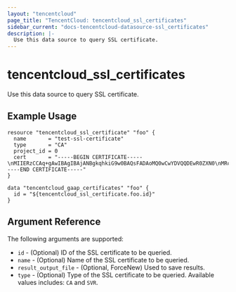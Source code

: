 ```yaml
---
layout: "tencentcloud"
page_title: "TencentCloud: tencentcloud_ssl_certificates"
sidebar_current: "docs-tencentcloud-datasource-ssl_certificates"
description: |-
  Use this data source to query SSL certificate.
---
```


# tencentcloud_ssl_certificates

Use this data source to query SSL certificate.

## Example Usage

```hcl
resource "tencentcloud_ssl_certificate" "foo" {
  name       = "test-ssl-certificate"
  type       = "CA"
  project_id = 0
  cert       = "-----BEGIN CERTIFICATE-----\nMIIERzCCAq+gAwIBAgIBAjANBgkqhkiG9w0BAQsFADAoMQ0wCwYDVQQDEwR0ZXN0\nMRcwFQYDVQQKEw50ZXJyYWZvcm0gdGVzdDAeFw0xOTA4MTMwMzE5MzlaFw0yOTA4\nMTAwMzE5MzlaMC4xEzARBgNVBAMTCnNlcnZlciBzc2wxFzAVBgNVBAoTDnRlcnJh\nZm9ybS10ZXN0MIIBojANBgkqhkiG9w0BAQEFAAOCAY8AMIIBigKCAYEA1Ryp+DKK\nSNFKZsPtwfR+jzOnQ8YFieIKYgakV688d8YgpolenbmeEPrzT87tunFD7G9f6ALG\nND8rj7npj0AowxhOL/h/v1D9u0UsIaj5i2GWJrqNAhGLaxWiEB/hy5WOiwxDrGei\ngQqJkFM52Ep7G1Yx7PHJmKFGwN9FhIsFi1cNZfVRopZuCe/RMPNusNVZaIi+qcEf\nfsE1cmfmuSlG3Ap0RKOIyR0ajDEzqZn9/0R7VwWCF97qy8TNYk94K/1tq3zyhVzR\nZ83xOSfrTqEfb3so3AU2jyKgYdwr/FZS72VCHS8IslgnqJW4izIXZqgIKmHaRZtM\nN4jUloi6l/6lktt6Lsgh9xECecxziSJtPMaog88aC8HnMqJJ3kScGCL36GYG+Kaw\n5PnDlWXBaeiDe8z/eWK9+Rr2M+rhTNxosAVGfDJyxAXyiX49LQ0v7f9qzwc/0JiD\nbvsUv1cm6OgpoEMP9SXqqBdwGqeKbD2/2jlP48xlYP6l1SoJG3GgZ8dbAgMBAAGj\ndjB0MAwGA1UdEwEB/wQCMAAwEwYDVR0lBAwwCgYIKwYBBQUHAwEwDwYDVR0PAQH/\nBAUDAweAADAdBgNVHQ4EFgQULwWKBQNLL9s3cb3tTnyPVg+mpCMwHwYDVR0jBBgw\nFoAUKwfrmq791mY831S6UHARHtgYnlgwDQYJKoZIhvcNAQELBQADggGBAMo5RglS\nAHdPgaicWJvmvjjexjF/42b7Rz4pPfMjYw6uYO8He/f4UZWv5CZLrbEe7MywaK3y\n0OsfH8AhyN29pv2x8g9wbmq7omZIOZ0oCAGduEXs/A/qY/hFaCohdkz/IN8qi6JW\nVXreGli3SrpcHFchSwHTyJEXgkutcGAsOvdsOuVSmplOyrkLHc8uUe8SG4j8kGyg\nEzaszFjHkR7g1dVyDVUedc588mjkQxYeAamJgfkgIhljWKMa2XzkVMcVfQHfNpM1\nn+bu8SmqRt9Wma2bMijKRG/Blm756LoI+skY+WRZmlDnq8zj95TT0vceGP0FUWh5\nhKyiocABmpQs9OK9HMi8vgSWISP+fYgkm/bKtKup2NbZBoO5/VL2vCEPInYzUhBO\njCbLMjNjtM5KriCaR7wDARgHiG0gBEPOEW1PIjZ9UOH+LtIxbNZ4eEIIINLHnBHf\nL+doVeZtS/gJc4G4Adr5HYuaS9ZxJ0W2uy0eQlOHzjyxR6Mf/rpnilJlcQ==\n-----END CERTIFICATE-----"
}

data "tencentcloud_gaap_certificates" "foo" {
  id = "${tencentcloud_ssl_certificate.foo.id}"
}
```

## Argument Reference

The following arguments are supported:

* `id` - (Optional) ID of the SSL certificate to be queried.
* `name` - (Optional) Name of the SSL certificate to be queried.
* `result_output_file` - (Optional, ForceNew) Used to save results.
* `type` - (Optional) Type of the SSL certificate to be queried. Available values includes: `CA` and `SVR`.


